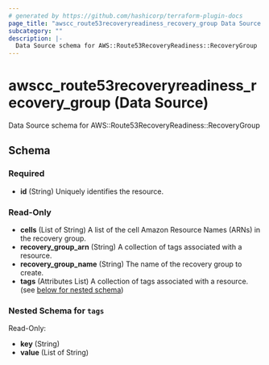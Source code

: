 ```yaml
---
# generated by https://github.com/hashicorp/terraform-plugin-docs
page_title: "awscc_route53recoveryreadiness_recovery_group Data Source - terraform-provider-awscc"
subcategory: ""
description: |-
  Data Source schema for AWS::Route53RecoveryReadiness::RecoveryGroup
---
```


# awscc_route53recoveryreadiness_recovery_group (Data Source)

Data Source schema for AWS::Route53RecoveryReadiness::RecoveryGroup



<!-- schema generated by tfplugindocs -->
## Schema

### Required

- **id** (String) Uniquely identifies the resource.

### Read-Only

- **cells** (List of String) A list of the cell Amazon Resource Names (ARNs) in the recovery group.
- **recovery_group_arn** (String) A collection of tags associated with a resource.
- **recovery_group_name** (String) The name of the recovery group to create.
- **tags** (Attributes List) A collection of tags associated with a resource. (see [below for nested schema](#nestedatt--tags))

<a id="nestedatt--tags"></a>
### Nested Schema for `tags`

Read-Only:

- **key** (String)
- **value** (List of String)


